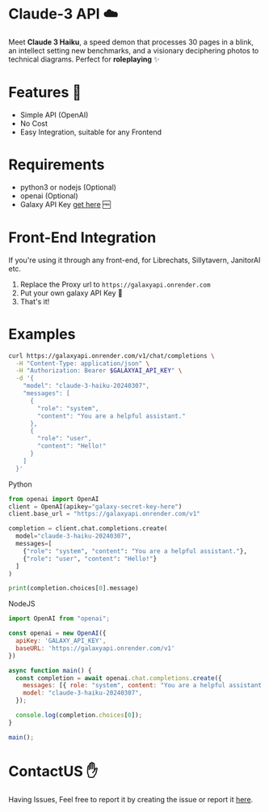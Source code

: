 # Claude-3 API ☁️

Meet **Claude 3 Haiku**, a speed demon that processes 30 pages in a blink, an intellect setting new benchmarks, and a visionary deciphering photos to technical diagrams. 
Perfect for **roleplaying** ✨

# Features 🌟
- Simple API (OpenAI)
- No Cost
- Easy Integration, suitable for any Frontend

# Requirements
- python3 or nodejs (Optional)
- openai (Optional)
- Galaxy API Key [get here](https://discord.com/invite/rDfeS6Jf) 🆓

# Front-End Integration
If you're using it through any front-end, 
for Librechats, Sillytavern, JanitorAI etc.

1. Replace the Proxy url to
```https://galaxyapi.onrender.com```
2. Put your own galaxy API Key 🔐
3. That's it!

# Examples

```bash
curl https://galaxyapi.onrender.com/v1/chat/completions \
  -H "Content-Type: application/json" \
  -H "Authorization: Bearer $GALAXYAI_API_KEY" \
  -d '{
    "model": "claude-3-haiku-20240307",
    "messages": [
      {
        "role": "system",
        "content": "You are a helpful assistant."
      },
      {
        "role": "user",
        "content": "Hello!"
      }
    ]
  }'
```
Python
```python
from openai import OpenAI
client = OpenAI(apikey="galaxy-secret-key-here")
client.base_url = "https://galaxyapi.onrender.com/v1"

completion = client.chat.completions.create(
  model="claude-3-haiku-20240307",
  messages=[
    {"role": "system", "content": "You are a helpful assistant."},
    {"role": "user", "content": "Hello!"}
  ]
)

print(completion.choices[0].message)
```

NodeJS

```js
import OpenAI from "openai";

const openai = new OpenAI({
  apiKey: 'GALAXY_API_KEY',
  baseURL: 'https://galaxyapi.onrender.com/v1'
})

async function main() {
  const completion = await openai.chat.completions.create({
    messages: [{ role: "system", content: "You are a helpful assistant." }],
    model: "claude-3-haiku-20240307",
  });

  console.log(completion.choices[0]);
}

main();
```
# ContactUS ✋
Having Issues, Feel free to report it by creating the issue or report it [here](https://discord.com/invite/rDfeS6Jf).
